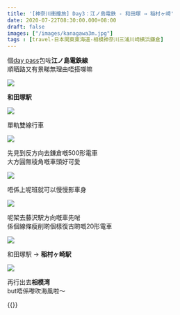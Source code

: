 ```yaml
---
title: '[神奈川衝撞旅] Day3：江ノ島電鉄 - 和田塚 → 稲村ヶ崎'
date: 2020-07-22T08:30:00.000+08:00
draft: false
images: ["/images/kanagawa3m.jpg"]
tags : [travel-日本関東東海道-相模神奈川三浦川崎横浜鎌倉]
---
```


個[day pass](https://hidie.net/kanagawa3b/)包咗**江ノ島電鉄線**  
順晒路又有景睇無理由唔搭㗎嘛

![](/images/kanagawa3m1.jpg)

**和田塚駅**

![](/images/kanagawa3m2.jpg)

單軌雙線行車

![](/images/kanagawa3m3.jpg)

先見到反方向去鎌倉嘅500形電車  
大方圓無稜角嘅車頭好可愛

![](/images/kanagawa3m4.jpg)

唔係上呢班就可以慢慢影車身

![](/images/kanagawa3m.jpg)

呢架去藤沢駅方向嘅車先啱  
係個線條瘦削啲個樣復古啲嘅20形電車

![](/images/kanagawa3m5.jpg)

和田塚駅 → **稲村ヶ崎駅**

![](/images/kanagawa3m6.jpg)

再行出去**相模湾**  
but唔係嚟吹海風啦～  


{{<kanagawa>}}
